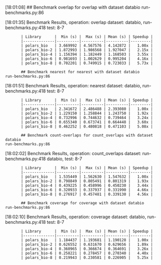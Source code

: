 [18:01:08] ## Benchmark overlap for overlap with dataset databio                                                                                                                                               run-benchmarks.py:86

[18:01:35]   Benchmark Results, operation: overlap dataset: databio,                                                                                                                                          run-benchmarks.py:418
                                    test: 8-7

           | Library      |  Min (s) |  Max (s) | Mean (s) | Speedup |
           |--------------|----------|----------|----------|---------|
           | polars_bio   | 3.669992 | 4.567576 | 4.142872 |   1.00x |
           | polars_bio-2 | 1.872993 | 1.986568 | 1.927047 |   2.15x |
           | polars_bio-4 | 1.156394 | 1.182449 | 1.168503 |   3.55x |
           | polars_bio-6 | 0.981693 | 1.002629 | 0.995204 |   4.16x |
           | polars_bio-8 | 0.702201 | 0.749915 | 0.723033 |   5.73x |

           ## Benchmark nearest for nearest with dataset databio                                                                                                                                               run-benchmarks.py:86

[18:01:51]   Benchmark Results, operation: nearest dataset: databio,                                                                                                                                          run-benchmarks.py:418
                                    test: 8-7

           | Library      |  Min (s) |  Max (s) | Mean (s) | Speedup |
           |--------------|----------|----------|----------|---------|
           | polars_bio   | 2.341672 | 2.486488 | 2.393080 |   1.00x |
           | polars_bio-2 | 1.229150 | 1.258844 | 1.243750 |   1.92x |
           | polars_bio-4 | 0.732996 | 0.744632 | 0.739464 |   3.24x |
           | polars_bio-6 | 0.655340 | 0.673741 | 0.664448 |   3.60x |
           | polars_bio-8 | 0.462252 | 0.480818 | 0.471103 |   5.08x |

           ## Benchmark count-overlaps for count_overlaps with dataset databio                                                                                                                                 run-benchmarks.py:86

[18:02:02]    Benchmark Results, operation: count_overlaps dataset:                                                                                                                                           run-benchmarks.py:418
                               databio, test: 8-7

           | Library      |  Min (s) |  Max (s) | Mean (s) | Speedup |
           |--------------|----------|----------|----------|---------|
           | polars_bio   | 1.535449 | 1.562630 | 1.547632 |   1.00x |
           | polars_bio-2 | 0.798849 | 0.805491 | 0.801319 |   1.93x |
           | polars_bio-4 | 0.439225 | 0.458996 | 0.450230 |   3.44x |
           | polars_bio-6 | 0.320933 | 0.337937 | 0.331990 |   4.66x |
           | polars_bio-8 | 0.276917 | 0.457481 | 0.339130 |   4.56x |

           ## Benchmark coverage for coverage with dataset databio                                                                                                                                             run-benchmarks.py:86

[18:02:10]  Benchmark Results, operation: coverage dataset: databio,                                                                                                                                          run-benchmarks.py:418
                                    test: 8-7

           | Library      |  Min (s) |  Max (s) | Mean (s) | Speedup |
           |--------------|----------|----------|----------|---------|
           | polars_bio   | 1.184437 | 1.193681 | 1.190128 |   1.00x |
           | polars_bio-2 | 0.626552 | 0.631670 | 0.629656 |   1.89x |
           | polars_bio-4 | 0.360965 | 0.366674 | 0.364691 |   3.26x |
           | polars_bio-6 | 0.258221 | 0.278457 | 0.270340 |   4.40x |
           | polars_bio-8 | 0.219943 | 0.230581 | 0.226905 |   5.25x |


